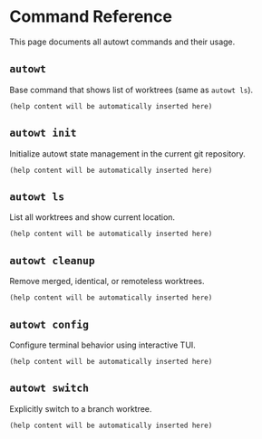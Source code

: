 # Command Reference

This page documents all autowt commands and their usage.

## `autowt`

Base command that shows list of worktrees (same as `autowt ls`).

<!-- autowt --help -->
```
(help content will be automatically inserted here)
```

## `autowt init`

Initialize autowt state management in the current git repository.

<!-- autowt init --help -->
```
(help content will be automatically inserted here)
```

## `autowt ls`

List all worktrees and show current location.

<!-- autowt ls --help -->
```
(help content will be automatically inserted here)
```

## `autowt cleanup`

Remove merged, identical, or remoteless worktrees.

<!-- autowt cleanup --help -->
```
(help content will be automatically inserted here)
```

## `autowt config`

Configure terminal behavior using interactive TUI.

<!-- autowt config --help -->
```
(help content will be automatically inserted here)
```

## `autowt switch`

Explicitly switch to a branch worktree.

<!-- autowt switch --help -->
```
(help content will be automatically inserted here)
```